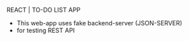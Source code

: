 REACT | TO-DO LIST APP



- This web-app uses fake backend-server (JSON-SERVER)
- for testing REST API
